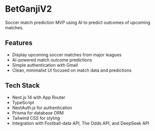 # BetGanjiV2

Soccer match prediction MVP using AI to predict outcomes of upcoming matches.

## Features

- Display upcoming soccer matches from major leagues
- AI-powered match outcome predictions
- Simple authentication with Gmail
- Clean, minimalist UI focused on match data and predictions

## Tech Stack

- Next.js 14 with App Router
- TypeScript
- NextAuth.js for authentication
- Prisma for database ORM
- Tailwind CSS for styling
- Integration with Football-data API, The Odds API, and DeepSeek API